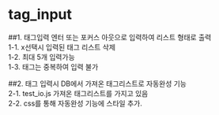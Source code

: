 # tag_input

##1. 태그입력 엔터 또는 포커스 아웃으로 입력하여 리스트 형태로 출력<br/>
1-1. x선택시 입력된 태그 리스트 삭제<br/>
1-2. 최대 5개 입력가능<br/>
1-3. 태그는 중복하여 입력 불가<br/>

##2. 태그 입력시 DB에서 가져온 태그리스트로 자동완성 기능<br/>
2-1. test_io.js 가져온 태그리스트를 가지고 있음<br/>
2-2. css를 통해 자동완성 기능에 스타일 추가.
